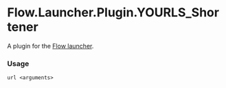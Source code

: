 Flow.Launcher.Plugin.YOURLS_Shortener
==================

A plugin for the [Flow launcher](https://github.com/Flow-Launcher/Flow.Launcher).

### Usage

    url <arguments>